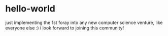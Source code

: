 # hello-world
just implementing the 1st foray into any new computer science venture, like everyone else :)
i look forward to joining this community!
